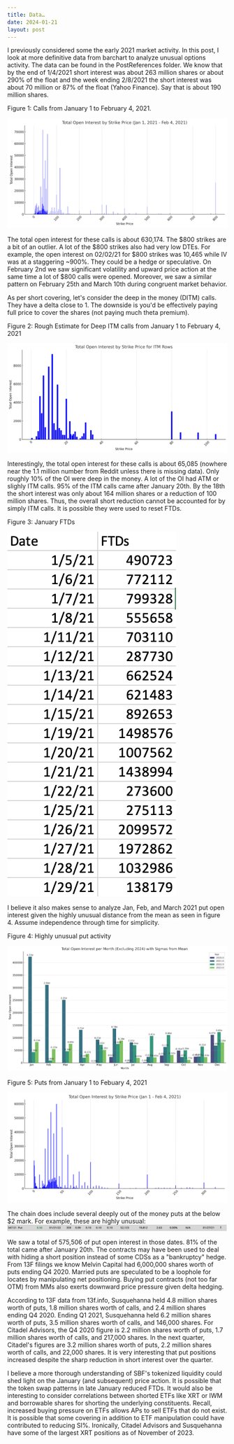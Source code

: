 ```yaml
---
title: Data…
date: 2024-01-21
layout: post
---
```


I previously considered some the early 2021 market activity.
In this post, I look at more definitive data from barchart to analyze unusual options activity.
The data can be found in the PostReferences folder. 
We know that by the end of 1/4/2021 short interest was about 263 million shares or about 290% of the float and the week ending 2/8/2021 the short interest was about 70 million or 87% of the float (Yahoo Finance). 
Say that is about 190 million shares. 

Figure 1: Calls from January 1 to February 4, 2021.

![allCalls](/assets/images/allCallsJan.png)

The total open interest for these calls is about 630,174. 
The $800 strikes are a bit of an outlier.
A lot of the $800 strikes also had very low DTEs.
For example, the open interest on 02/02/21 for $800 strikes was 10,465 while IV was at a staggering ~900%.
They could be a hedge or speculative. 
On February 2nd we saw significant volatility and upward price action at the same time a lot of $800 calls were opened.
Moreover, we saw a similar pattern on February 25th and March 10th during congruent market behavior. 

As per short covering, let's consider the deep in the money (DITM) calls.
They have a delta close to 1. 
The downside is you'd be effectively paying full price to cover the shares (not paying much theta premium).

Figure 2: Rough Estimate for Deep ITM calls from January 1 to February 4, 2021

![itmCalls](/assets/images/itmCallsJan.png)

Interestingly, the total open interest for these calls is about 65,085 (nowhere near the 1.1 million number from Reddit unless there is missing data).
Only roughly 10% of the OI were deep in the money.
A lot of the OI had ATM or slighly ITM calls.
95% of the ITM calls came after January 20th.
By the 18th the short interest was only about 164 million shares or a reduction of 100 million shares.
Thus, the overall short reduction cannot be accounted for by simply ITM calls.
It is possible they were used to reset FTDs.

Figure 3: January FTDs

![ftds](/assets/images/FTDs.png)

I believe it also makes sense to analyze Jan, Feb, and March 2021 put open interest given the highly unusual distance from the mean as seen in figure 4. 
Assume independence through time for simplicity.

Figure 4: Highly unusual put activity

![sigmas](/assets/images/sigmas.png)

Figure 5: Puts from January 1 to Febuary 4, 2021

![janFebputs](/assets/images/janFebputs.png)

The chain does include several deeply out of the money puts at the below $2 mark. 
For example, these are highly unusual:
![DOOMP](/assets/images/DOOMP.png)

We saw a total of 575,506 of put open interest in those dates.
81% of the total came after January 20th. 
The contracts may have been used to deal with hiding a short position instead of some CDSs as a "bankruptcy" hedge.
From 13F filings we know Melvin Capital had 6,000,000 shares worth of puts ending Q4 2020.
Married puts are speculated to be a loophole for locates by manipulating net positioning.
Buying put contracts (not too far OTM) from MMs also exerts downward price pressure given delta hedging. 

According to 13F data from 13f.info, Susquehanna held 4.8 million shares worth of puts, 1.8 million shares worth of calls, and 2.4 million shares ending Q4 2020. 
Ending Q1 2021, Susquehanna held 6.2 million shares worth of puts, 3.5 million shares worth of calls, and 146,000 shares. 
For Citadel Advisors, the Q4 2020 figure is 2.2 million shares worth of puts, 1.7 million shares worth of calls, and 217,000 shares. 
In the next quarter, Citadel's figures are 3.2 million shares worth of puts, 2.2 million shares worth of calls, and 22,000 shares. 
It is very interesting that put positions increased despite the sharp reduction in short interest over the quarter. 

I believe a more thorough understanding of SBF's tokenized liquidity could shed light on the January (and subsequent) price action.
It is possible that the token swap patterns in late January reduced FTDs.
It would also be interesting to consider correlations between shorted ETFs like XRT or IWM and borrowable shares for shorting the underlying constituents.
Recall, increased buying pressure on ETFs allows APs to sell ETFs that do not exist. 
It is possible that some covering in addition to ETF manipulation could have contributed to reducing SI%. 
Ironically, Citadel Advisors and Susquehanna have some of the largest XRT positions as of November of 2023. 
